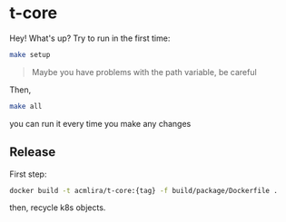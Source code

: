 # t-core

Hey! What's up? Try to run in the first time:

```sh
make setup
```

> Maybe you have problems with the path variable, be careful

Then,

```sh
make all
```

you can run it every time you make any changes

## Release

First step:

```sh
docker build -t acmlira/t-core:{tag} -f build/package/Dockerfile .
```

then, recycle k8s objects.